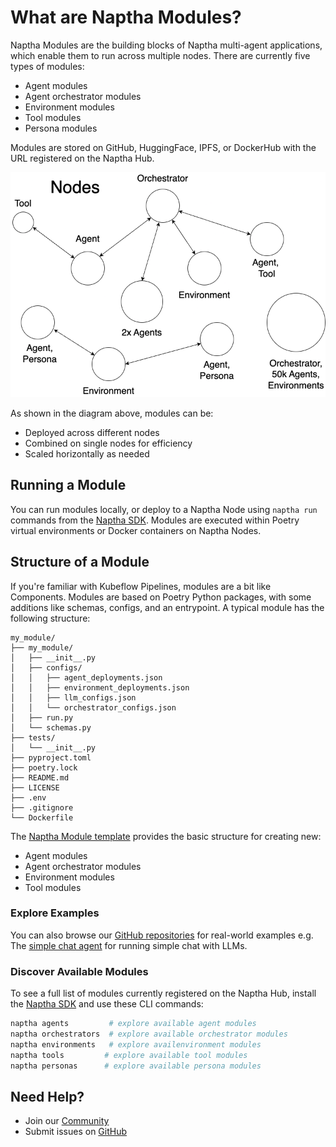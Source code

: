 # What are Naptha Modules?

Naptha Modules are the building blocks of Naptha multi-agent applications, which enable them to run across multiple nodes. There are currently five types of modules:

- Agent modules  
- Agent orchestrator modules
- Environment modules
- Tool modules
- Persona modules

Modules are stored on GitHub, HuggingFace, IPFS, or DockerHub with the URL registered on the Naptha Hub.

![](/img/nodes.png)

As shown in the diagram above, modules can be:
- Deployed across different nodes
- Combined on single nodes for efficiency
- Scaled horizontally as needed



## Running a Module

You can run modules locally, or deploy to a Naptha Node using `naptha run` commands from the [Naptha SDK](https://github.com/NapthaAI/naptha-sdk). Modules are executed within Poetry virtual environments or Docker containers on Naptha Nodes.


## Structure of a Module

If you're familiar with Kubeflow Pipelines, modules are a bit like Components. Modules are based on Poetry Python packages, with some additions like schemas, configs, and an entrypoint. A typical module has the following structure:

```
my_module/
├── my_module/
│   ├── __init__.py
│   ├── configs/
│   │   ├── agent_deployments.json
│   │   ├── environment_deployments.json
│   │   ├── llm_configs.json
│   │   └── orchestrator_configs.json
│   ├── run.py
│   └── schemas.py
├── tests/
│   └── __init__.py
├── pyproject.toml
├── poetry.lock
├── README.md
├── LICENSE
├── .env
├── .gitignore
└── Dockerfile
```


The [Naptha Module template](https://github.com/NapthaAI/module_template) provides the basic structure for creating new:
- Agent modules
- Agent orchestrator modules
- Environment modules
- Tool modules

### Explore Examples
You can also browse our [GitHub repositories](https://github.com/orgs/NapthaAI/repositories) for real-world examples e.g. The [simple chat agent](https://github.com/NapthaAI/simple_chat_agent) for running simple chat with LLMs.


### Discover Available Modules
To see a full list of modules currently registered on the Naptha Hub, install the [Naptha SDK](https://github.com/NapthaAI/naptha-sdk) and use these CLI commands:
```bash
naptha agents         # explore available agent modules
naptha orchestrators  # explore available orchestrator modules
naptha environments   # explore availenvironment modules
naptha tools         # explore available tool modules
naptha personas      # explore available persona modules
```


## Need Help?
- Join our [Community](https://naptha.ai/naptha-community)
- Submit issues on [GitHub](https://github.com/NapthaAI)